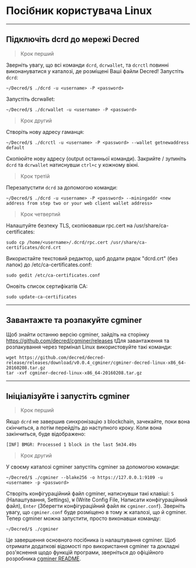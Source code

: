 # <i class="fa fa-linux"></i> Посібник користувача Linux 

---

## <i class="fa fa-cloud"></i> Підключіть dcrd до мережі Decred 

> Крок перший

Зверніть увагу, що всі команди `dcrd`, `dcrwallet`, та `dcrctl` повинні виконануватися у каталозі, де розміщені Ваші файли  Decred! Запустіть `dcrd`:

```no-highlight
~/Decred/$ ./dcrd -u <username> -P <password>
```

Запустіть dcrwallet:

```no-highlight
~/Decred/$ ./dcrwallet -u <username> -P <password>
```

> Крок другий

Створіть нову адресу гаманця:

```no-highlight
~/Decred/$ ./dcrctl -u <username> -P <password> --wallet getnewaddress default
```

Скопіюйте нову адресу (output останньої команди). Закрийте / зупиніть `dcrd` та `dcrwallet` натиснувши `ctrl+c` у кожному вікні.

> Крок третій

Перезапустити `dcrd` за допомогою команди:

```no-highlight
~/Decred/$ ./dcrd -u <username> -P <password> --miningaddr <new address from step two or your web client wallet address>
```

> Крок четвертий

Налаштуйте безпеку TLS, скопіювавши rpc.cert на /usr/share/ca-certificates:

```no-highlight
sudo cp /home/<username>/.dcrd/rpc.cert /usr/share/ca-certificates/dcrd.crt
```

Використайте текстовий редактор, щоб додати рядок "dcrd.crt" (без лапок) до /etc/ca-certificates.conf:

```no-highlight
sudo gedit /etc/ca-certificates.conf
```

Оновіть список сертифікатів CA:

```no-highlight
sudo update-ca-certificates
```

---

## <i class="fa fa-download"></i> Завантажте та розпакуйте cgminer 

Щоб знайти останню версію cgminer, зайдіть на сторінку https://github.com/decred/cgminer/releases tДля завантаження та розпакування через термінал Linux використовуйте такі команди:

```no-highlight
wget https://github.com/decred/decred-release/releases/download/v0.0.4_cgminer/cgminer-decred-linux-x86_64-20160208.tar.gz
tar -xvf cgminer-decred-linux-x86_64-20160208.tar.gz
```

---

## <i class="fa fa-play-circle"></i> Ініціалізуйте і запустіть cgminer 

> Крок перший

Якщо `dcrd` не завершив синхронізацію з blockchain, зачекайте, поки вона скінчиться, а потім перейдіть до наступного кроку. Коли вона закінчиться, буде відображено:

```no-highlight
[INF] BMGR: Processed 1 block in the last 5m34.49s
```

> Крок другий

У своєму каталозі cgminer запустіть cgminer за допомогою команди:

```no-highlight
~/Decred/$ ./cgminer --blake256 -o https://127.0.0.1:9109 -u <username> -p <password>
```

Створіть конфігураційний файл cgminer, натиснувши такі клавіші: `S` (Налаштування, Settings), `W` (Write Config File, Написати конфігураційний файл), `Enter` (Зберегти конфігураційний файл  як `cgminer.conf`). Зверніть увагу, що `cgminer.conf` буде розміщено в тому ж каталозі, що й cgminer. Тепер cgminer можна запустити, просто виконавши команду:

```no-highlight
~/Decred/$ ./cgminer
```

Це завершення основного посібника із налаштування cgminer. Щоб отримати додаткові відомості про використання cgminer та докладні роз'яснення щодо функцій програми, зверніться до офіційного розробника [cgminer README](https://github.com/decred/cgminer/blob/3.7/README).

